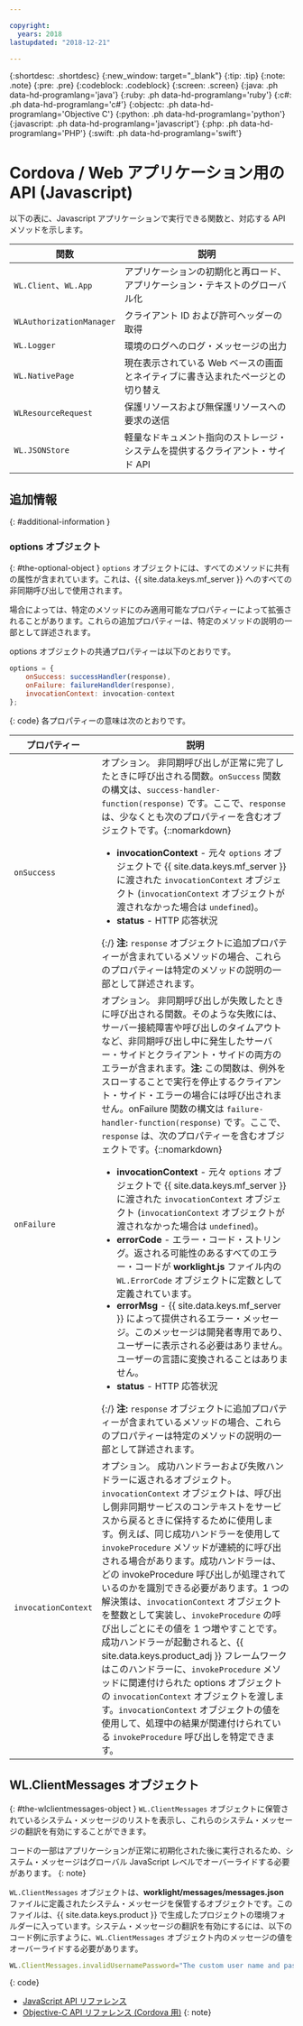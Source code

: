 ```yaml
---

copyright:
  years: 2018
lastupdated: "2018-12-21"

---
```


{:shortdesc: .shortdesc}
{:new_window: target="_blank"}
{:tip: .tip}
{:note: .note}
{:pre: .pre}
{:codeblock: .codeblock}
{:screen: .screen}
{:java: .ph data-hd-programlang='java'}
{:ruby: .ph data-hd-programlang='ruby'}
{:c#: .ph data-hd-programlang='c#'}
{:objectc: .ph data-hd-programlang='Objective C'}
{:python: .ph data-hd-programlang='python'}
{:javascript: .ph data-hd-programlang='javascript'}
{:php: .ph data-hd-programlang='PHP'}
{:swift: .ph data-hd-programlang='swift'}

# Cordova / Web アプリケーション用の API (Javascript)

以下の表に、Javascript アプリケーションで実行できる関数と、対応する API メソッドを示します。

| 関数 | 説明 |
|----------|-------------|
| `WL.Client`、`WL.App` | アプリケーションの初期化と再ロード、アプリケーション・テキストのグローバル化 |
| `WLAuthorizationManager` | クライアント ID および許可ヘッダーの取得 |
| `WL.Logger` | 環境のログへのログ・メッセージの出力 |
| `WL.NativePage` | 現在表示されている Web ベースの画面とネイティブに書き込まれたページとの切り替え |
| `WLResourceRequest` | 保護リソースおよび無保護リソースへの要求の送信 |
| `WL.JSONStore` | 軽量なドキュメント指向のストレージ・システムを提供するクライアント・サイド API |

## 追加情報
{: #additional-information }
### options オブジェクト
{: #the-optional-object }
`options` オブジェクトには、すべてのメソッドに共有の属性が含まれています。これは、{{ site.data.keys.mf_server }} へのすべての非同期呼び出しで使用されます。

場合によっては、特定のメソッドにのみ適用可能なプロパティーによって拡張されることがあります。これらの追加プロパティーは、特定のメソッドの説明の一部として詳述されます。

options オブジェクトの共通プロパティーは以下のとおりです。

```javascript
options = {
    onSuccess: successHandler(response),
    onFailure: failureHandlder(response),
    invocationContext: invocation-context
};
```
{: code}
各プロパティーの意味は次のとおりです。

| プロパティー | 説明 |
|----------|-------------|
| `onSuccess` | オプション。 非同期呼び出しが正常に完了したときに呼び出される関数。`onSuccess` 関数の構文は、`success-handler-function(response)` です。ここで、`response` は、少なくとも次のプロパティーを含むオブジェクトです。{::nomarkdown}<ul><li><b>invocationContext</b> - 元々 <code>options</code> オブジェクトで {{ site.data.keys.mf_server }} に渡された <code>invocationContext</code> オブジェクト (<code>invocationContext</code> オブジェクトが渡されなかった場合は <code>undefined</code>)。</li><li><b>status</b> - HTTP 応答状況</li></ul>{:/} **注:** `response` オブジェクトに追加プロパティーが含まれているメソッドの場合、これらのプロパティーは特定のメソッドの説明の一部として詳述されます。|
| `onFailure` | オプション。 非同期呼び出しが失敗したときに呼び出される関数。そのような失敗には、サーバー接続障害や呼び出しのタイムアウトなど、非同期呼び出し中に発生したサーバー・サイドとクライアント・サイドの両方のエラーが含まれます。**注:** この関数は、例外をスローすることで実行を停止するクライアント・サイド・エラーの場合には呼び出されません。onFailure 関数の構文は `failure-handler-function(response)` です。ここで、`response` は、次のプロパティーを含むオブジェクトです。{::nomarkdown}<ul><li><b>invocationContext</b> - 元々 <code>options</code> オブジェクトで {{ site.data.keys.mf_server }} に渡された <code>invocationContext</code> オブジェクト (<code>invocationContext</code> オブジェクトが渡されなかった場合は <code>undefined</code>)。</li><li><b>errorCode</b> - エラー・コード・ストリング。返される可能性のあるすべてのエラー・コードが <b>worklight.js</b> ファイル内の <code>WL.ErrorCode</code> オブジェクトに定数として定義されています。</li><li><b>errorMsg</b> - {{ site.data.keys.mf_server }} によって提供されるエラー・メッセージ。このメッセージは開発者専用であり、ユーザーに表示される必要はありません。ユーザーの言語に変換されることはありません。</li><li><b>status</b> - HTTP 応答状況</li></ul>{:/} **注:** `response` オブジェクトに追加プロパティーが含まれているメソッドの場合、これらのプロパティーは特定のメソッドの説明の一部として詳述されます。|
| `invocationContext` | オプション。 成功ハンドラーおよび失敗ハンドラーに返されるオブジェクト。`invocationContext` オブジェクトは、呼び出し側非同期サービスのコンテキストをサービスから戻るときに保持するために使用します。例えば、同じ成功ハンドラーを使用して `invokeProcedure` メソッドが連続的に呼び出される場合があります。成功ハンドラーは、どの invokeProcedure 呼び出しが処理されているのかを識別できる必要があります。1 つの解決策は、`invocationContext` オブジェクトを整数として実装し、`invokeProcedure` の呼び出しごとにその値を 1 つ増やすことです。成功ハンドラーが起動されると、{{ site.data.keys.product_adj }} フレームワークはこのハンドラーに、`invokeProcedure` メソッドに関連付けられた options オブジェクトの `invocationContext` オブジェクトを渡します。`invocationContext` オブジェクトの値を使用して、処理中の結果が関連付けられている `invokeProcedure` 呼び出しを特定できます。|

## WL.ClientMessages オブジェクト
{: #the-wlclientmessages-object }
`WL.ClientMessages` オブジェクトに保管されているシステム・メッセージのリストを表示し、これらのシステム・メッセージの翻訳を有効にすることができます。

コードの一部はアプリケーションが正常に初期化された後に実行されるため、システム・メッセージはグローバル JavaScript レベルでオーバーライドする必要があります。
{: note}

`WL.ClientMessages` オブジェクトは、**worklight/messages/messages.json** ファイルに定義されたシステム・メッセージを保管するオブジェクトです。このファイルは、{{ site.data.keys.product }} で生成したプロジェクトの環境フォルダーに入っています。システム・メッセージの翻訳を有効にするには、以下のコード例に示すように、`WL.ClientMessages` オブジェクト内のメッセージの値をオーバーライドする必要があります。

```javascript
WL.ClientMessages.invalidUsernamePassword="The custom user name and password are not valid";
```
{: code}


* [JavaScript API リファレンス](http://mobilefirstplatform.ibmcloud.com/tutorials/en/foundation/8.0/api/client-side-api/javascript/client/#javascript-api-reference)
* [Objective-C API リファレンス (Cordova 用)](http://mobilefirstplatform.ibmcloud.com/tutorials/en/foundation/8.0/api/client-side-api/javascript/client/#objective-c-api-reference-for-cordova)
{: note}
